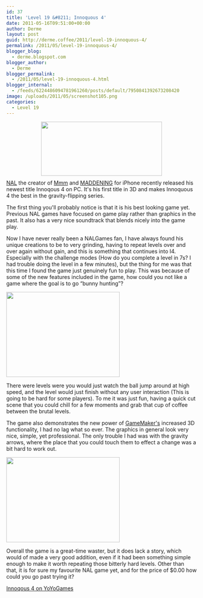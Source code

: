 ```yaml
---
id: 37
title: 'Level 19 &#8211; Innoquous 4'
date: 2011-05-16T09:51:00+00:00
author: Derme
layout: post
guid: http://derme.coffee/2011/level-19-innoquous-4/
permalink: /2011/05/level-19-innoquous-4/
blogger_blog:
  - derme.blogspot.com
blogger_author:
  - Derme
blogger_permalink:
  - /2011/05/level-19-innoquous-4.html
blogger_internal:
  - /feeds/6224486094781961260/posts/default/7950841392673208420
image: /uploads/2011/05/screenshot105.png
categories:
  - Level 19
---
```

[<img id="BLOGGER_PHOTO_ID_5607249878314273938" style="display: block; margin: 0px auto 10px; text-align: center; cursor: hand; width: 320px; height: 143px;" src="http://3.bp.blogspot.com/-5Ov-761_r0c/TdD0DkvGTJI/AAAAAAAAABs/mM9whFhua54/s320/i4image.png" alt="" border="0" />](http://www.yoyogames.com/games/174569)[NAL](http://musings.nalgames.co.uk/) the creator of [Mmm](http://sandbox.yoyogames.com/games/102116-mmm) and [MADDENING](http://itunes.apple.com/us/app/maddening/id400656418?mt=8) for iPhone recently released his newest title Innoqous 4 on PC. It's his first title in 3D and makes Innoquous 4 the best in the gravity-flipping series.

The first thing you'll probably notice is that it is his best looking game yet. Previous NAL games have focused on game play rather than graphics in the past. It also has a very nice soundtrack that blends nicely into the game play.

Now I have never really been a NALGames fan, I have always found his unique creations to be to very grinding, having to repeat levels over and over again without gain, and this is something that continues into I4. Especially with the challenge modes (How do you complete a level in 7s? I had trouble doing the level in a few minutes), but the thing for me was that this time I found the game just genuinely fun to play. This was because of some of the new features included in the game, how could you not like a game where the goal is to go &#8220;bunny hunting&#8221;?

[<img class="aligncenter size-medium wp-image-325" src="http://derme.coffee/uploads/2011/05/screenshot102-300x225.png" alt="" width="300" height="225" srcset="https://derme.coffee/uploads/2011/05/screenshot102-300x225.png 300w, https://derme.coffee/uploads/2011/05/screenshot102-768x576.png 768w, https://derme.coffee/uploads/2011/05/screenshot102.png 800w, https://derme.coffee/uploads/2011/05/screenshot102-600x450.png 600w" sizes="(max-width: 300px) 100vw, 300px" />](http://derme.coffee/uploads/2011/05/screenshot102.png) 

There were levels were you would just watch the ball jump around at high speed, and the level would just finish without any user interaction (This is going to be hard for some players). To me it was just fun, having a quick cut scene that you could chill for a few moments and grab that cup of coffee between the brutal levels.

The game also demonstrates the new power of [GameMaker's](http://www.yoyogames.com/make) increased 3D functionality, I had no lag what so ever. The graphics in general look very nice, simple, yet professional. The only trouble I had was with the gravity arrows, where the place that you could touch them to effect a change was a bit hard to work out.

[<img class="aligncenter size-medium wp-image-326" src="http://derme.coffee/uploads/2011/05/screenshot105-300x225.png" alt="" width="300" height="225" srcset="https://derme.coffee/uploads/2011/05/screenshot105-300x225.png 300w, https://derme.coffee/uploads/2011/05/screenshot105-768x576.png 768w, https://derme.coffee/uploads/2011/05/screenshot105.png 800w, https://derme.coffee/uploads/2011/05/screenshot105-600x450.png 600w" sizes="(max-width: 300px) 100vw, 300px" />](http://derme.coffee/uploads/2011/05/screenshot105.png)

Overall the game is a great-time waster, but it does lack a story, which would of made a very good addition, even if it had been something simple enough to make it worth repeating those bitterly hard levels. Other than that, it is for sure my favourite NAL game yet, and for the price of $0.00 how could you go past trying it?

[Innoqous 4 on YoYoGames](http://sandbox.yoyogames.com/games/174569)